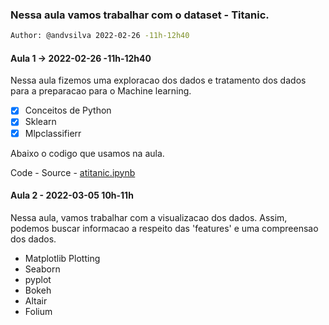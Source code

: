 ### Nessa aula vamos trabalhar com o dataset - Titanic. 

```bash
Author: @andvsilva 2022-02-26 -11h-12h40
```

#### Aula 1 -> 2022-02-26 -11h-12h40

Nessa aula fizemos uma exploracao dos dados e tratamento
dos dados para a preparacao para o Machine learning.
- [x] Conceitos de Python
- [x] Sklearn
- [x] Mlpclassifierr

Abaixo o codigo que usamos na aula.

Code - Source - [atitanic.ipynb](atitanic.ipynb)

#### Aula 2 - 2022-03-05 10h-11h

Nessa aula, vamos trabalhar com a visualizacao dos dados. 
Assim, podemos buscar informacao a respeito das 'features'
e uma compreensao dos dados.

- Matplotlib Plotting
- Seaborn
- pyplot
- Bokeh
- Altair
- Folium

